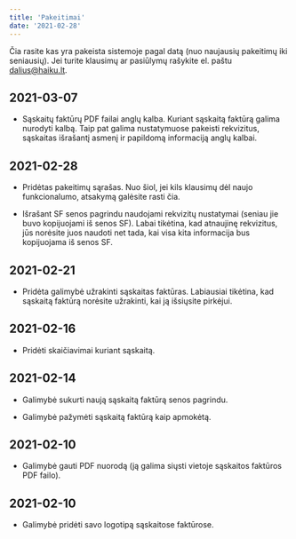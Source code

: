 ```yaml
---
title: 'Pakeitimai'
date: '2021-02-28'
---
```


Čia rasite kas yra pakeista sistemoje pagal datą (nuo naujausių
pakeitimų iki seniausių). Jei turite klausimų ar pasiūlymų
rašykite el. paštu [dalius@haiku.lt](mailto:dalius@haiku.lt).

## 2021-03-07

* Sąskaitų faktūrų PDF failai anglų kalba. Kuriant sąskaitą
  faktūrą galima nurodyti kalbą. Taip pat galima nustatymuose
  pakeisti rekvizitus, sąskaitas išrašantį asmenį ir papildomą
  informaciją anglų kalbai.

## 2021-02-28

* Pridėtas pakeitimų sąrašas. Nuo šiol, jei kils klausimų dėl
  naujo funkcionalumo, atsakymą galėsite rasti čia.

* Išrašant SF senos pagrindu naudojami rekvizitų nustatymai
  (seniau jie buvo kopijuojami iš senos SF). Labai tikėtina, kad
  atnaujinę rekvizitus, jūs norėsite juos naudoti net tada, kai
  visa kita informacija bus kopijuojama iš senos SF.

## 2021-02-21

* Pridėta galimybė užrakinti sąskaitas faktūras. Labiausiai
  tikėtina, kad sąskaitą faktūrą norėsite užrakinti, kai ją
  išsiųsite pirkėjui.

## 2021-02-16

* Pridėti skaičiavimai kuriant sąskaitą.

## 2021-02-14

* Galimybė sukurti naują sąskaitą faktūrą senos pagrindu.

* Galimybė pažymėti sąskaitą faktūrą kaip apmokėtą.

## 2021-02-10

* Galimybė gauti PDF nuorodą (ją galima siųsti vietoje sąskaitos
  faktūros PDF failo).

## 2021-02-10

* Galimybė pridėti savo logotipą sąskaitose faktūrose.
